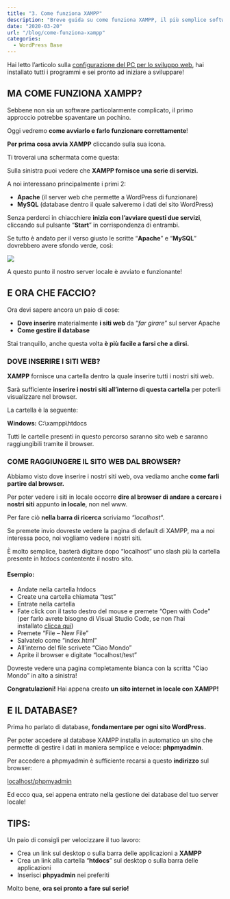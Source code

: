 ```yaml
---
title: "3. Come funziona XAMPP"
description: "Breve guida su come funziona XAMPP, il più semplice software per la creazione di un server locale per sviluppo web"
date: "2020-03-20"
url: "/blog/come-funziona-xampp"
categories:
  - WordPress Base
---
```


Hai letto l’articolo sulla [configurazione del PC per lo sviluppo web](/blog/configurare-il-pc-per-sviluppare-in-wordpress/), hai installato tutti i programmi e sei pronto ad iniziare a sviluppare!

## MA COME FUNZIONA XAMPP?

Sebbene non sia un software particolarmente complicato, il primo approccio potrebbe spaventare un pochino.

Oggi vedremo **come avviarlo e farlo funzionare correttamente**!

**Per prima cosa avvia XAMPP** cliccando sulla sua icona.

Ti troverai una schermata come questa:

Sulla sinistra puoi vedere che **XAMPP fornisce una serie di servizi.**

A noi interessano principalmente i primi 2:

- **Apache** (il server web che permette a WordPress di funzionare)
- **MySQL** (database dentro il quale salveremo i dati del sito WordPress)

Senza perderci in chiacchiere **inizia con l’avviare questi due servizi**, cliccando sul pulsante “**Start**” in corrispondenza di entrambi.

Se tutto è andato per il verso giusto le scritte “**Apache**” e “**MySQL**” dovrebbero avere sfondo verde, così:

![](/images/image-3-1-1.png)

A questo punto il nostro server locale è avviato e funzionante!

## E ORA CHE FACCIO?

Ora devi sapere ancora un paio di cose:

- **Dove inserire** materialmente **i siti web** da “_far girare_” sul server Apache
- **Come gestire il database**

Stai tranquillo, anche questa volta **è più facile a farsi che a dirsi.**

### DOVE INSERIRE I SITI WEB?

**XAMPP** fornisce una cartella dentro la quale inserire tutti i nostri siti web.

Sarà sufficiente **inserire i nostri siti all’interno di questa cartella** per poterli visualizzare nel browser.

La cartella è la seguente:

**Windows:** C:\\xampp\\htdocs

Tutti le cartelle presenti in questo percorso saranno sito web e saranno raggiungibili tramite il browser.

### COME RAGGIUNGERE IL SITO WEB DAL BROWSER?

Abbiamo visto dove inserire i nostri siti web, ova vediamo anche **come farli partire dal browser.**

Per poter vedere i siti in locale occorre **dire al browser di andare a cercare i nostri siti** appunto **in locale**, non nel www.

Per fare ciò **nella barra di ricerca** scriviamo “_localhost_“.

Se premete invio dovreste vedere la pagina di default di XAMPP, ma a noi interessa poco, noi vogliamo vedere i nostri siti.

È molto semplice, basterà digitare dopo “localhost” uno slash più la cartella presente in htdocs contentente il nostro sito.

#### Esempio:

- Andate nella cartella htdocs
- Create una cartella chiamata “test”
- Entrate nella cartella
- Fate click con il tasto destro del mouse e premete “Open with Code” (per farlo avrete bisogno di Visual Studio Code, se non l’hai installato [clicca qui](/blog/configurare-il-pc-per-sviluppare-in-wordpress/))
- Premete “File – New File”
- Salvatelo come “index.html”
- All’interno del file scrivete “Ciao Mondo”
- Aprite il browser e digitate “localhost/test”

Dovreste vedere una pagina completamente bianca con la scritta “Ciao Mondo” in alto a sinistra!

**Congratulazioni!** Hai appena creato **un sito internet in locale con XAMPP!**

## E IL DATABASE?

Prima ho parlato di database, **fondamentare per ogni sito WordPress.**

Per poter accedere al database XAMPP installa in automatico un sito che permette di gestire i dati in maniera semplice e veloce: **phpmyadmin**.

Per accedere a phpmyadmin è sufficiente recarsi a questo **indirizzo** sul browser:

[localhost/phpmyadmin](http://localhost/phpmyadmin/)

Ed ecco qua, sei appena entrato nella gestione dei database del tuo server locale!

## TIPS:

Un paio di consigli per velocizzare il tuo lavoro:

- Crea un link sul desktop o sulla barra delle applicazioni a **XAMPP**
- Crea un link alla cartella “**htdocs**” sul desktop o sulla barra delle applicazioni
- Inserisci **phpyadmin** nei preferiti

Molto bene, **ora sei pronto a fare sul serio!**
